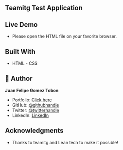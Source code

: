 ## Teamitg Test Application

## Live Demo

- Please open the HTML file on your favorite browser.

## Built With

- HTML - CSS

## 👤 **Author**

**Juan Felipe Gomez Tobon**

- Portfolio: [Click here](https://felipeg005.github.io/Portfolio/)
- GitHub: [@githubhandle](https://github.com/Felipeg005/)
- Twitter: [@twitterhandle](https://twitter.com/JuanFGT05)
- LinkedIn: [LinkedIn](https://www.linkedin.com/in/juan-felipe-gomez-tobon/)

## Acknowledgments

- Thanks to teamitg and Lean tech to make it possible!
